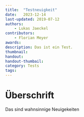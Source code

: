 ```yaml
---
title:  "Testneuigkeit"
date:   2023-12-14
last-updated: 2019-07-12
authors: 
    - Lukas Jaeckel
contributors: 
    - Florian Meyer
awards:
description: Das ist ein Test.
thumbnail:
handout:
handout-thumbail:
category: Tests
tags:
---
```


# Überschrift
Das sind wahnsinnige Neuigekeiten